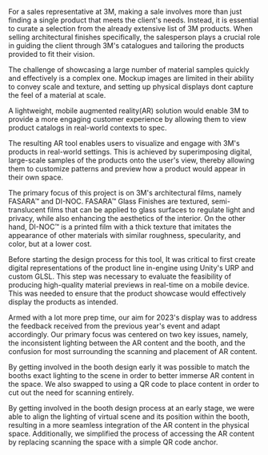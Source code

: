 
For a sales representative at 3M, making a sale involves more than just finding a single product that meets the client's needs. Instead, it is essential to curate a selection from the already extensive list of 3M products. When selling  architectural finishes specifically, the salesperson plays a crucial role in guiding the client through 3M's catalogues and tailoring the products provided to fit their vision. 

The challenge of showcasing a large number of material samples quickly and effectively is a complex one. Mockup images are limited in their ability to convey scale and texture, and setting up physical displays dont capture the feel of a material at scale.

A lightweight, mobile augmented reality(AR) solution would enable 3M to provide a more engaging customer experience by allowing them to view product catalogs in real-world contexts to spec.

The resulting AR tool enables users to visualize and engage with 3M's products in real-world settings. This is achieved by superimposing digital, large-scale samples of the products onto the user's view, thereby allowing them to customize patterns and preview how a product would appear in their own space.


The primary focus of this project is on 3M's architectural films, namely FASARA™ and DI-NOC. FASARA™ Glass Finishes are textured, semi-translucent films that can be applied to glass surfaces to regulate light and privacy, while also enhancing the aesthetics of the interior. On the other hand, DI-NOC™ is a printed film with a thick texture that imitates the appearance of other materials with similar roughness, specularity, and color, but at a lower cost.

Before starting the design process for this tool, It was critical to first  create digital representations of the product line in-engine using Unity's URP and custom GLSL. This step was necessary to evaluate the feasibility of producing high-quality material previews in real-time on a mobile device. This was needed to ensure that the product showcase would effectively display the products as intended.

Armed with a lot more prep time, our aim for 2023's display was to address the feedback received from the previous year's event and adapt accordingly. Our primary focus was centered on two key issues, namely, the inconsistent lighting between the AR content and the booth, and the confusion for most surrounding the scanning and placement of AR content.

By getting involved in the booth design early it was possible to match the booths exact lighting to the scene in order to better immerse AR content in the space. We also swapped to using a QR code to place content in order to cut out the need for scanning entirely.


By getting involved in the booth design process at an early stage, we were able to align the lighting of virtual scene and its position within the booth, resulting in a more seamless integration of the AR content in the physical space. Additionally, we simplified the process of accessing the AR content by replacing scanning the space with a simple QR code anchor.